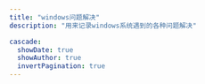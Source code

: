 ```yaml
---
title: "windows问题解决"
description: "用来记录windows系统遇到的各种问题解决"

cascade:
  showDate: true
  showAuthor: true
  invertPagination: true
---
```


